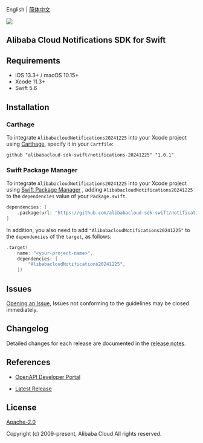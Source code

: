 English | [简体中文](README-CN.md)

![](https://aliyunsdk-pages.alicdn.com/icons/AlibabaCloud.svg)

## Alibaba Cloud Notifications SDK for Swift

## Requirements

- iOS 13.3+ / macOS 10.15+
- Xcode 11.3+
- Swift 5.6

## Installation

### Carthage

To integrate `AlibabacloudNotifications20241225` into your Xcode project using [Carthage](https://github.com/Carthage/Carthage), specify it in your `Cartfile`:

```ogdl
github "alibabacloud-sdk-swift/notifications-20241225" "1.0.1"
```

### Swift Package Manager

To integrate `AlibabacloudNotifications20241225` into your Xcode project using [Swift Package Manager](https://swift.org/package-manager/) , adding `AlibabacloudNotifications20241225` to the `dependencies` value of your `Package.swift`.

```swift
dependencies: [
    .package(url: "https://github.com/alibabacloud-sdk-swift/notifications-20241225.git", from: "1.0.1")
]
```

In addition, you also need to add `"AlibabacloudNotifications20241225"` to the `dependencies` of the `target`, as follows:

```swift
.target(
    name: "<your-project-name>",
    dependencies: [
        "AlibabacloudNotifications20241225",
    ])
```

## Issues

[Opening an Issue](https://github.com/alibabacloud-sdk-swift/notifications-20241225/issues/new), Issues not conforming to the guidelines may be closed immediately.

## Changelog

Detailed changes for each release are documented in the [release notes](./ChangeLog.txt).

## References

* [OpenAPI Developer Portal](https://next.api.alibabacloud.com/home)
- [Latest Release](https://github.com/alibabacloud-sdk-swift/notifications-20241225)

## License

[Apache-2.0](http://www.apache.org/licenses/LICENSE-2.0)

Copyright (c) 2009-present, Alibaba Cloud All rights reserved.
